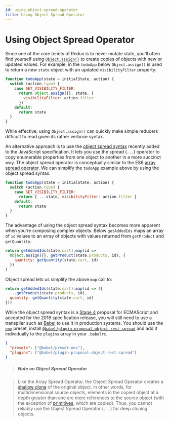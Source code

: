 ```yaml
---
id: using-object-spread-operator
title: Using Object Spread Operator
---
```


# Using Object Spread Operator

Since one of the core tenets of Redux is to never mutate state, you'll often find yourself using [`Object.assign()`](https://developer.mozilla.org/en/docs/Web/JavaScript/Reference/Global_Objects/Object/assign) to create copies of objects with new or updated values. For example, in the `todoApp` below `Object.assign()` is used to return a new `state` object with an updated `visibilityFilter` property:

```js
function todoApp(state = initialState, action) {
  switch (action.type) {
    case SET_VISIBILITY_FILTER:
      return Object.assign({}, state, {
        visibilityFilter: action.filter
      })
    default:
      return state
  }
}
```

While effective, using `Object.assign()` can quickly make simple reducers difficult to read given its rather verbose syntax.

An alternative approach is to use the [object spread syntax](https://github.com/tc39/proposal-object-rest-spread) recently added to the JavaScript specification. It lets you use the spread (`...`) operator to copy enumerable properties from one object to another in a more succinct way. The object spread operator is conceptually similar to the ES6 [array spread operator](https://developer.mozilla.org/en-US/docs/Web/JavaScript/Reference/Operators/Spread_operator). We can simplify the `todoApp` example above by using the object spread syntax:

```js
function todoApp(state = initialState, action) {
  switch (action.type) {
    case SET_VISIBILITY_FILTER:
      return { ...state, visibilityFilter: action.filter }
    default:
      return state
  }
}
```

The advantage of using the object spread syntax becomes more apparent when you're composing complex objects. Below `getAddedIds` maps an array of `id` values to an array of objects with values returned from `getProduct` and `getQuantity`.

```js
return getAddedIds(state.cart).map(id =>
  Object.assign({}, getProduct(state.products, id), {
    quantity: getQuantity(state.cart, id)
  })
)
```

Object spread lets us simplify the above `map` call to:

```js
return getAddedIds(state.cart).map(id => ({
  ...getProduct(state.products, id),
  quantity: getQuantity(state.cart, id)
}))
```

While the object spread syntax is a [Stage 4](https://github.com/tc39/proposal-object-rest-spread#status-of-this-proposal) proposal for ECMAScript and accepted for the 2018 specification release, you will still need to use a transpiler such as [Babel](https://babeljs.io/) to use it in production systems. You should use the [`env`](https://github.com/babel/babel/tree/master/packages/babel-preset-env) preset, install [`@babel/plugin-proposal-object-rest-spread`](https://babeljs.io/docs/en/babel-plugin-proposal-object-rest-spread) and add it individually to the `plugins` array in your `.babelrc`.

```json
{
  "presets": ["@babel/preset-env"],
  "plugins": ["@babel/plugin-proposal-object-rest-spread"]
}
```

> ##### Note on Object Spread Operator

> Like the Array Spread Operator, the Object Spread Operator creates a [shallow clone](https://developer.mozilla.org/en-US/docs/Web/JavaScript/Reference/Operators/Spread_syntax#Spread_in_object_literals) of the original object. In other words, for multidimensional source objects, elements in the copied object at a depth greater than one are mere references to the source object (with the exception of [primitives](https://developer.mozilla.org/en-US/docs/Glossary/Primitive), which are copied). Thus, you cannot reliably use the Object Spread Operator (`...`) for deep cloning objects.
